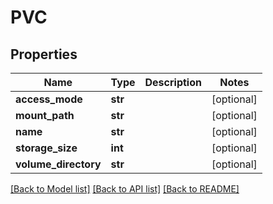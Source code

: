 # PVC

## Properties
Name | Type | Description | Notes
------------ | ------------- | ------------- | -------------
**access_mode** | **str** |  | [optional] 
**mount_path** | **str** |  | [optional] 
**name** | **str** |  | [optional] 
**storage_size** | **int** |  | [optional] 
**volume_directory** | **str** |  | [optional] 

[[Back to Model list]](../README.md#documentation-for-models) [[Back to API list]](../README.md#documentation-for-api-endpoints) [[Back to README]](../README.md)

